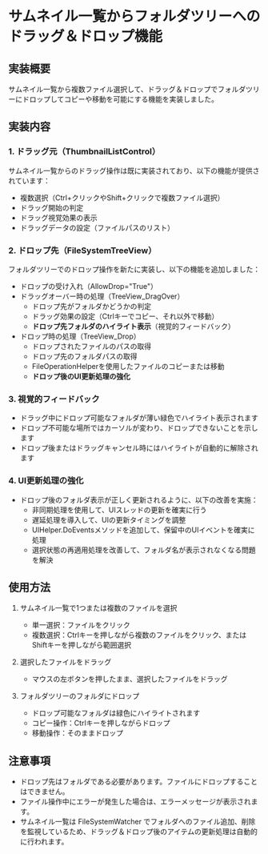 # サムネイル一覧からフォルダツリーへのドラッグ＆ドロップ機能

## 実装概要

サムネイル一覧から複数ファイル選択して、ドラッグ＆ドロップでフォルダツリーにドロップしてコピーや移動を可能にする機能を実装しました。

## 実装内容

### 1. ドラッグ元（ThumbnailListControl）

サムネイル一覧からのドラッグ操作は既に実装されており、以下の機能が提供されています：

- 複数選択（Ctrl+クリックやShift+クリックで複数ファイル選択）
- ドラッグ開始の判定
- ドラッグ視覚効果の表示
- ドラッグデータの設定（ファイルパスのリスト）

### 2. ドロップ先（FileSystemTreeView）

フォルダツリーでのドロップ操作を新たに実装し、以下の機能を追加しました：

- ドロップの受け入れ（AllowDrop="True"）
- ドラッグオーバー時の処理（TreeView_DragOver）
  - ドロップ先がフォルダかどうかの判定
  - ドラッグ効果の設定（Ctrlキーでコピー、それ以外で移動）
  - **ドロップ先フォルダのハイライト表示**（視覚的フィードバック）
- ドロップ時の処理（TreeView_Drop）
  - ドロップされたファイルのパスの取得
  - ドロップ先のフォルダパスの取得
  - FileOperationHelperを使用したファイルのコピーまたは移動
  - **ドロップ後のUI更新処理の強化**

### 3. 視覚的フィードバック

- ドラッグ中にドロップ可能なフォルダが薄い緑色でハイライト表示されます
- ドロップ不可能な場所ではカーソルが変わり、ドロップできないことを示します
- ドロップ後またはドラッグキャンセル時にはハイライトが自動的に解除されます

### 4. UI更新処理の強化

- ドロップ後のフォルダ表示が正しく更新されるように、以下の改善を実施：
  - 非同期処理を使用して、UIスレッドの更新を確実に行う
  - 遅延処理を導入して、UIの更新タイミングを調整
  - UIHelper.DoEventsメソッドを追加して、保留中のUIイベントを確実に処理
  - 選択状態の再適用処理を改善して、フォルダ名が表示されなくなる問題を解決

## 使用方法

1. サムネイル一覧で1つまたは複数のファイルを選択
   - 単一選択：ファイルをクリック
   - 複数選択：Ctrlキーを押しながら複数のファイルをクリック、またはShiftキーを押しながら範囲選択

2. 選択したファイルをドラッグ
   - マウスの左ボタンを押したまま、選択したファイルをドラッグ

3. フォルダツリーのフォルダにドロップ
   - ドロップ可能なフォルダは緑色にハイライトされます
   - コピー操作：Ctrlキーを押しながらドロップ
   - 移動操作：そのままドロップ

## 注意事項

- ドロップ先はフォルダである必要があります。ファイルにドロップすることはできません。
- ファイル操作中にエラーが発生した場合は、エラーメッセージが表示されます。
- サムネイル一覧は FileSystemWatcher でフォルダへのファイル追加、削除を監視しているため、ドラッグ＆ドロップ後のアイテムの更新処理は自動的に行われます。
